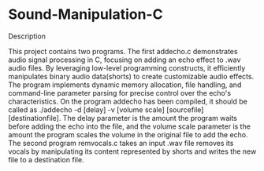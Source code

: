 # Sound-Manipulation-C
Description

This project contains two programs. The first addecho.c demonstrates audio signal processing in C, focusing on adding an echo effect to .wav audio files. By leveraging low-level programming constructs, it efficiently manipulates binary audio data(shorts) to create customizable audio effects. The program implements dynamic memory allocation, file handling, and command-line parameter parsing for precise control over the echo's characteristics. On the program addecho has been compiled, it should be called as ./addecho -d [delay] -v [volume scale] [sourcefile] [destinationfile]. The delay parameter is the amount the program waits before adding the echo into the file, and the volume scale parameter is the amount the program scales the volume in the original file to add the echo. The second program remvocals.c takes an input .wav file removes its vocals by manipulating its content represented by shorts and writes the new file to a destination file.
